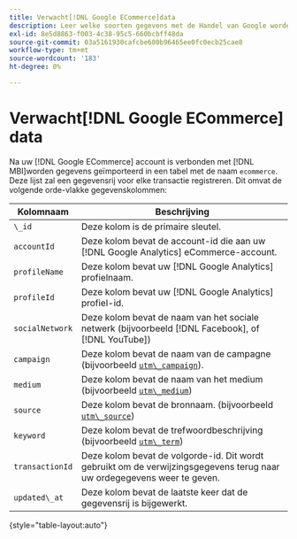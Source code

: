 ```yaml
---
title: Verwacht[!DNL Google ECommerce]data
description: Leer welke soorten gegevens met de Handel van Google worden gedeeld.
exl-id: 8e5d8863-f003-4c38-95c5-660bcbff48da
source-git-commit: 03a5161930cafcbe600b96465ee0fc0ecb25cae8
workflow-type: tm+mt
source-wordcount: '183'
ht-degree: 0%

---
```


# Verwacht[!DNL Google ECommerce] data

Na uw [!DNL Google ECommerce] account is verbonden met [!DNL MBI]worden gegevens geïmporteerd in een tabel met de naam `ecommerce`. Deze lijst zal een gegevensrij voor elke transactie registreren. Dit omvat de volgende orde-vlakke gegevenskolommen:

| Kolomnaam | Beschrijving |
|-----|-----|
| `\_id` | Deze kolom is de primaire sleutel. |
| `accountId` | Deze kolom bevat de account-id die aan uw [!DNL Google Analytics] eCommerce-account. |
| `profileName` | Deze kolom bevat uw [!DNL Google Analytics] profielnaam. |
| `profileId` | Deze kolom bevat uw [!DNL Google Analytics] profiel-id. |
| `socialNetwork` | Deze kolom bevat de naam van het sociale netwerk (bijvoorbeeld [!DNL Facebook], of [!DNL YouTube]) |
| `campaign` | Deze kolom bevat de naam van de campagne (bijvoorbeeld [`utm\_campaign`](https://support.google.com/analytics/answer/1033867?hl=en)). |
| `medium` | Deze kolom bevat de naam van het medium (bijvoorbeeld [`utm\_medium`](https://support.google.com/analytics/answer/1033867?hl=en)) |
| `source` | Deze kolom bevat de bronnaam. (bijvoorbeeld [`utm\_source`](https://support.google.com/analytics/answer/1033867?hl=en)) |
| `keyword` | Deze kolom bevat de trefwoordbeschrijving (bijvoorbeeld [`utm\_term`](https://support.google.com/analytics/answer/1033867?hl=en)) |
| `transactionId` | Deze kolom bevat de volgorde-id. Dit wordt gebruikt om de verwijzingsgegevens terug naar uw ordegegevens weer te geven. |
| `updated\_at` | Deze kolom bevat de laatste keer dat de gegevensrij is bijgewerkt. |

{style=&quot;table-layout:auto&quot;}
